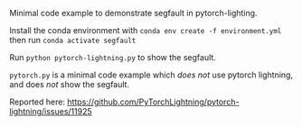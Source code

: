 Minimal code example to demonstrate segfault in pytorch-lighting.

Install the conda environment with `conda env create -f environment.yml` then run `conda activate segfault` 

Run `python pytorch-lightning.py` to show the segfault.

`pytorch.py` is a minimal code example which _does not_ use pytorch lightning, and does _not_ show the segfault.

Reported here:
https://github.com/PyTorchLightning/pytorch-lightning/issues/11925
